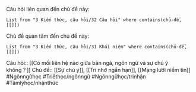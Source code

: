 Câu hỏi liên quan đến chủ đề này:
```dataview
List from "3 Kiến thức, câu hỏi/32 Câu hỏi" where contains(chủ-đề,[[]]) 
```

Chủ đề quan tâm đến chủ đề này:
```dataview
List from "3 Kiến thức, câu hỏi/31 Khái niệm" where contains(chủ-đề,[[]]) 
```

Câu hỏi:: [[Có mối liên hệ nào giữa bản ngã, ngôn ngữ và sự chú ý không？]] 
Chủ đề:: [[Sự chú ý]], [[Trí nhớ ngắn hạn]], [[Mạng lưới niềm tin]]
#Ngônngữhọc #Triếthọc/ngônngữ #Ngônngữhọc/trinhận #Tâmlýhọc/nhậnthức 